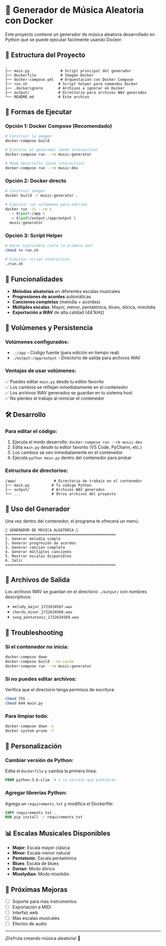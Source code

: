 # 🎵 Generador de Música Aleatoria con Docker

Este proyecto contiene un generador de música aleatoria desarrollado en Python que se puede ejecutar fácilmente usando Docker.

## 📁 Estructura del Proyecto

```
.
├── main.py              # Script principal del generador
├── Dockerfile           # Imagen Docker
├── docker-compose.yml   # Orquestación con Docker Compose
├── run.sh              # Script helper para comandos Docker
├── .dockerignore       # Archivos a ignorar en Docker
├── output/             # Directorio para archivos WAV generados
└── README.md           # Este archivo
```

## 🚀 Formas de Ejecutar

### Opción 1: Docker Compose (Recomendado)

```bash
# Construir la imagen
docker-compose build

# Ejecutar el generador (modo interactivo)
docker-compose run --rm music-generator

# Modo desarrollo (bash interactivo)
docker-compose run --rm music-dev
```

### Opción 2: Docker directo

```bash
# Construir imagen
docker build -t music-generator .

# Ejecutar con volúmenes para edición
docker run -it --rm \
  -v $(pwd):/app \
  -v $(pwd)/output:/app/output \
  music-generator
```

### Opción 3: Script Helper

```bash
# Hacer ejecutable (solo la primera vez)
chmod +x run.sh

# Ejecutar script interactivo
./run.sh
```

## 🎼 Funcionalidades

- **Melodías aleatorias** en diferentes escalas musicales
- **Progresiones de acordes** automáticas
- **Canciones completas** (melodía + acordes)
- **Múltiples escalas**: Mayor, menor, pentatónica, blues, dórica, mixolidia
- **Exportación a WAV** de alta calidad (44.1kHz)

## 📂 Volúmenes y Persistencia

### Volúmenes configurados:
- `.:/app` - Código fuente (para edición en tiempo real)
- `./output:/app/output` - Directorio de salida para archivos WAV

### Ventajas de usar volúmenes:
✅ Puedes editar `main.py` desde tu editor favorito  
✅ Los cambios se reflejan inmediatamente en el contenedor  
✅ Los archivos WAV generados se guardan en tu sistema host  
✅ No pierdes el trabajo al reiniciar el contenedor  

## 🛠️ Desarrollo

### Para editar el código:
1. Ejecuta el modo desarrollo: `docker-compose run --rm music-dev`
2. Edita `main.py` desde tu editor favorito (VS Code, PyCharm, etc.)
3. Los cambios se ven inmediatamente en el contenedor
4. Ejecuta `python main.py` dentro del contenedor para probar

### Estructura de directorios:
```
/app/                 # Directorio de trabajo en el contenedor
├── main.py          # Tu código Python
├── output/          # Archivos WAV generados
└── ...              # Otros archivos del proyecto
```

## 🎵 Uso del Generador

Una vez dentro del contenedor, el programa te ofrecerá un menú:

```
🎵 GENERADOR DE MÚSICA ALEATORIA 🎵
==================================================
1. Generar melodía simple
2. Generar progresión de acordes  
3. Generar canción completa
4. Generar múltiples canciones
5. Mostrar escalas disponibles
6. Salir
==================================================
```

## 📁 Archivos de Salida

Los archivos WAV se guardan en el directorio `./output/` con nombres descriptivos:
- `melody_major_1722634567.wav`
- `chords_minor_1722634568.wav` 
- `song_pentatonic_1722634569.wav`

## 🐛 Troubleshooting

### Si el contenedor no inicia:
```bash
docker-compose down
docker-compose build --no-cache
docker-compose run --rm music-generator
```

### Si no puedes editar archivos:
Verifica que el directorio tenga permisos de escritura:
```bash
chmod 755 .
chmod 644 main.py
```

### Para limpiar todo:
```bash
docker-compose down -v
docker system prune -f
```

## 🔧 Personalización

### Cambiar versión de Python:
Edita el `Dockerfile` y cambia la primera línea:
```dockerfile
FROM python:3.6-slim  # o la versión que prefieras
```

### Agregar librerías Python:
Agrega un `requirements.txt` y modifica el Dockerfile:
```dockerfile
COPY requirements.txt .
RUN pip install -r requirements.txt
```

## 📊 Escalas Musicales Disponibles

- **Major**: Escala mayor clásica
- **Minor**: Escala menor natural  
- **Pentatonic**: Escala pentatónica
- **Blues**: Escala de blues
- **Dorian**: Modo dórico
- **Mixolydian**: Modo mixolidio

## 🎯 Próximas Mejoras

- [ ] Soporte para más instrumentos
- [ ] Exportación a MIDI
- [ ] Interfaz web
- [ ] Más escalas musicales
- [ ] Efectos de audio

---

¡Disfruta creando música aleatoria! 🎵
